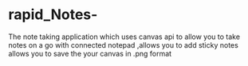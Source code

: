 # rapid_Notes-
The note taking application which uses canvas api to allow you to take notes on a go with connected notepad ,allows you to add sticky notes allows you to 
save the your canvas in .png format 
